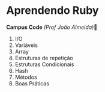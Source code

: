 # Aprendendo Ruby

**Campus Code** *(Prof João Almeida)*:clap:

1. I/O
2. Variáveis
3. Array
4. Estruturas de repetição
5. Estruturas Condicionais
6. Hash
7. Métodos
8. Boas Práticas
